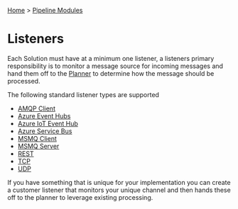 [Home](../Index.md) > [Pipeline Modules](Index.md)

# Listeners

Each Solution must have at a minimum one listener, a listeners primary responsibility is to monitor a message source for incoming messages
and hand them off to the [Planner](Planner.md) to determine how the message should be processed.

The following standard listener types are supported

* [AMQP Client](./Listeners/AMQPClient.md)
* [Azure Event Hubs](./Listeners/AzureEventHubs.md)
* [Azure IoT Event Hub](./Listeners/AzureIoThub.md)
* [Azure Service Bus](./Listeners/AzureServiceBus.md)
* [MSMQ Client](./Listeners/MSMQClient.md)
* [MSMQ Server](./Listeners/MSMQServer.md)
* [REST](./Listeners/Rest.md)
* [TCP](./Listeners/TCP.md)
* [UDP](./Listeners/UDP.md)

If you have something that is unique for your implementation you can create a customer listener that monitors your unique channel
and then hands these off to the planner to leverage existing processing.